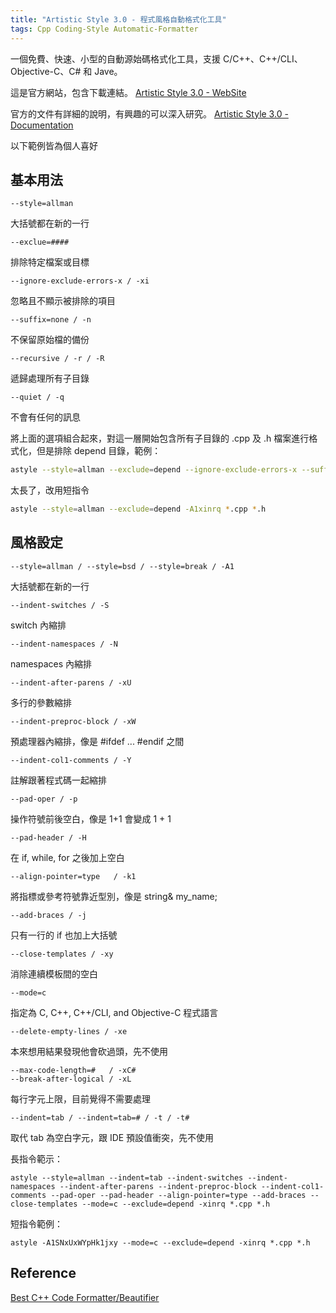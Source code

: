 ```yaml
---
title: "Artistic Style 3.0 - 程式風格自動格式化工具"
tags: Cpp Coding-Style Automatic-Formatter
---
```


一個免費、快速、小型的自動源始碼格式化工具，支援 C/C++、C++/CLI、Objective-C、C# 和 Jave。

這是官方網站，包含下載連結。
[Artistic Style 3.0 - WebSite](http://astyle.sourceforge.net/)

官方的文件有詳細的說明，有興趣的可以深入研究。
[Artistic Style 3.0 - Documentation](http://astyle.sourceforge.net/astyle.html)

以下範例皆為個人喜好

## 基本用法

```
--style=allman
```
大括號都在新的一行

```
--exclue=####
```
排除特定檔案或目標

```
--ignore-exclude-errors-x / -xi
```
忽略且不顯示被排除的項目

```
--suffix=none / -n
```
不保留原始檔的備份

```
--recursive / -r / -R
```

遞歸處理所有子目錄

```
--quiet / -q
```
不會有任何的訊息

將上面的選項組合起來，對這一層開始包含所有子目錄的 .cpp 及 .h 檔案進行格式化，但是排除 depend 目錄，範例：
```bash
astyle --style=allman --exclude=depend --ignore-exclude-errors-x --suffix=none --recursive --quiet *.cpp *.h
```

太長了，改用短指令
```bash
astyle --style=allman --exclude=depend -A1xinrq *.cpp *.h
```

## 風格設定

```
--style=allman / --style=bsd / --style=break / -A1
```
大括號都在新的一行

```
--indent-switches / -S
```
switch 內縮排

```
--indent-namespaces / -N
```
namespaces 內縮排

```
--indent-after-parens / -xU
```
多行的參數縮排

```
--indent-preproc-block / -xW
```
預處理器內縮排，像是 #ifdef ... #endif 之間

```
--indent-col1-comments / -Y
```
註解跟著程式碼一起縮排

```
--pad-oper / -p
```
操作符號前後空白，像是 1+1 會變成 1 + 1

```
--pad-header / -H
```
在 if, while, for 之後加上空白

```
--align-pointer=type   / -k1
```
將指標或參考符號靠近型別，像是 string& my_name;

```
--add-braces / -j 
```
只有一行的 if 也加上大括號

```
--close-templates / -xy
```
消除連續模板間的空白

```
--mode=c
```
指定為 C, C++, C++/CLI, and Objective-C 程式語言

```
--delete-empty-lines / -xe
```
本來想用結果發現他會砍過頭，先不使用

```
--max-code-length=#   / -xC#
--break-after-logical / -xL
```
每行字元上限，目前覺得不需要處理

```
--indent=tab / --indent=tab=# / -t / -t#
```
取代 tab 為空白字元，跟 IDE 預設值衝突，先不使用

長指令範示：
```
astyle --style=allman --indent=tab --indent-switches --indent-namespaces --indent-after-parens --indent-preproc-block --indent-col1-comments --pad-oper --pad-header --align-pointer=type --add-braces --close-templates --mode=c --exclude=depend -xinrq *.cpp *.h
```

短指令範例：
```
astyle -A1SNxUxWYpHk1jxy --mode=c --exclude=depend -xinrq *.cpp *.h
```

## Reference

[Best C++ Code Formatter/Beautifier](https://stackoverflow.com/questions/841075/best-c-code-formatter-beautifier)